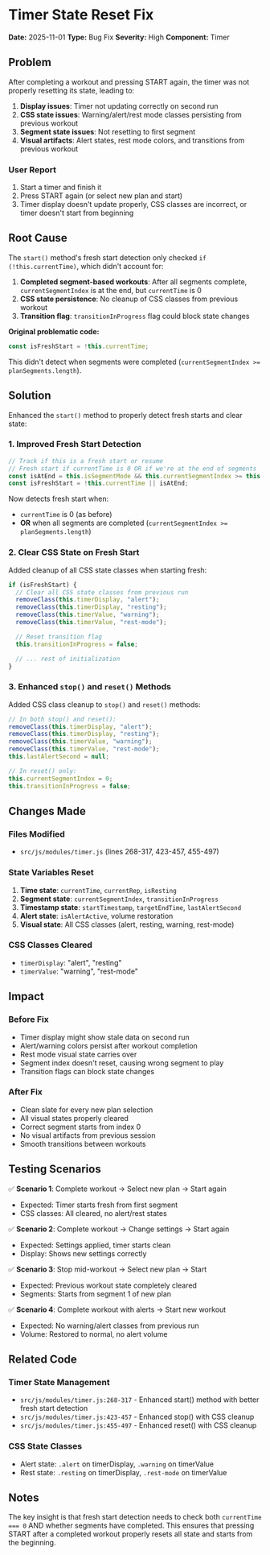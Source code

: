 # Timer State Reset Fix

**Date:** 2025-11-01
**Type:** Bug Fix
**Severity:** High
**Component:** Timer

## Problem

After completing a workout and pressing START again, the timer was not properly resetting its state, leading to:

1. **Display issues**: Timer not updating correctly on second run
2. **CSS state issues**: Warning/alert/rest mode classes persisting from previous workout
3. **Segment state issues**: Not resetting to first segment
4. **Visual artifacts**: Alert states, rest mode colors, and transitions from previous workout

### User Report
1. Start a timer and finish it
2. Press START again (or select new plan and start)
3. Timer display doesn't update properly, CSS classes are incorrect, or timer doesn't start from beginning

## Root Cause

The `start()` method's fresh start detection only checked `if (!this.currentTime)`, which didn't account for:

1. **Completed segment-based workouts**: After all segments complete, `currentSegmentIndex` is at the end, but `currentTime` is 0
2. **CSS state persistence**: No cleanup of CSS classes from previous workout
3. **Transition flag**: `transitionInProgress` flag could block state changes

**Original problematic code:**
```javascript
const isFreshStart = !this.currentTime;
```

This didn't detect when segments were completed (`currentSegmentIndex >= planSegments.length`).

## Solution

Enhanced the `start()` method to properly detect fresh starts and clear state:

### 1. Improved Fresh Start Detection

```javascript
// Track if this is a fresh start or resume
// Fresh start if currentTime is 0 OR if we're at the end of segments
const isAtEnd = this.isSegmentMode && this.currentSegmentIndex >= this.planSegments?.length;
const isFreshStart = !this.currentTime || isAtEnd;
```

Now detects fresh start when:
- `currentTime` is 0 (as before)
- **OR** when all segments are completed (`currentSegmentIndex >= planSegments.length`)

### 2. Clear CSS State on Fresh Start

Added cleanup of all CSS state classes when starting fresh:

```javascript
if (isFreshStart) {
  // Clear all CSS state classes from previous run
  removeClass(this.timerDisplay, "alert");
  removeClass(this.timerDisplay, "resting");
  removeClass(this.timerValue, "warning");
  removeClass(this.timerValue, "rest-mode");

  // Reset transition flag
  this.transitionInProgress = false;

  // ... rest of initialization
}
```

### 3. Enhanced `stop()` and `reset()` Methods

Added CSS class cleanup to `stop()` and `reset()` methods:

```javascript
// In both stop() and reset():
removeClass(this.timerDisplay, "alert");
removeClass(this.timerDisplay, "resting");
removeClass(this.timerValue, "warning");
removeClass(this.timerValue, "rest-mode");
this.lastAlertSecond = null;

// In reset() only:
this.currentSegmentIndex = 0;
this.transitionInProgress = false;
```

## Changes Made

### Files Modified
- `src/js/modules/timer.js` (lines 268-317, 423-457, 455-497)

### State Variables Reset
1. **Time state**: `currentTime`, `currentRep`, `isResting`
2. **Segment state**: `currentSegmentIndex`, `transitionInProgress`
3. **Timestamp state**: `startTimestamp`, `targetEndTime`, `lastAlertSecond`
4. **Alert state**: `isAlertActive`, volume restoration
5. **Visual state**: All CSS classes (alert, resting, warning, rest-mode)

### CSS Classes Cleared
- `timerDisplay`: "alert", "resting"
- `timerValue`: "warning", "rest-mode"

## Impact

### Before Fix
- Timer display might show stale data on second run
- Alert/warning colors persist after workout completion
- Rest mode visual state carries over
- Segment index doesn't reset, causing wrong segment to play
- Transition flags can block state changes

### After Fix
- Clean slate for every new plan selection
- All visual states properly cleared
- Correct segment starts from index 0
- No visual artifacts from previous session
- Smooth transitions between workouts

## Testing Scenarios

✅ **Scenario 1**: Complete workout → Select new plan → Start again
- Expected: Timer starts fresh from first segment
- CSS classes: All cleared, no alert/rest states

✅ **Scenario 2**: Complete workout → Change settings → Start again
- Expected: Settings applied, timer starts clean
- Display: Shows new settings correctly

✅ **Scenario 3**: Stop mid-workout → Select new plan → Start
- Expected: Previous workout state completely cleared
- Segments: Starts from segment 1 of new plan

✅ **Scenario 4**: Complete workout with alerts → Start new workout
- Expected: No warning/alert classes from previous run
- Volume: Restored to normal, no alert volume

## Related Code

### Timer State Management
- `src/js/modules/timer.js:268-317` - Enhanced start() method with better fresh start detection
- `src/js/modules/timer.js:423-457` - Enhanced stop() with CSS cleanup
- `src/js/modules/timer.js:455-497` - Enhanced reset() with CSS cleanup

### CSS State Classes
- Alert state: `.alert` on timerDisplay, `.warning` on timerValue
- Rest state: `.resting` on timerDisplay, `.rest-mode` on timerValue

## Notes

The key insight is that fresh start detection needs to check both `currentTime === 0` AND whether segments have completed. This ensures that pressing START after a completed workout properly resets all state and starts from the beginning.
